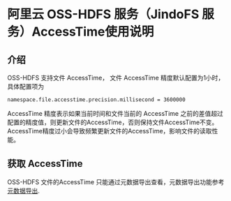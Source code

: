 # 阿里云 OSS-HDFS 服务（JindoFS 服务）AccessTime使用说明

## 介绍
OSS-HDFS 支持文件 AccessTime， 文件 AccessTime 精度默认配置为1小时，具体配置项为
```
namespace.file.accesstime.precision.millisecond = 3600000
```
AccessTime 精度表示如果当前时间和文件当前的 AccessTime 之前的差值超过配置的精度值，则更新文件的AccessTime，否则保持文件AccessTime不变。AccessTime精度过小会导致频繁更新文件的AccessTime，影响文件的读取性能。


## 获取 AccessTime

OSS-HDFS 文件的AccessTime 只能通过元数据导出查看，元数据导出功能参考
[元数据导出](dls_dump_inventory_howto.md).